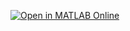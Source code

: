 [![Open in MATLAB Online](https://www.mathworks.com/images/responsive/global/open-in-matlab-online.svg)](https://github.com/SekharRajendran/RF-_Workshop_ver1/)
